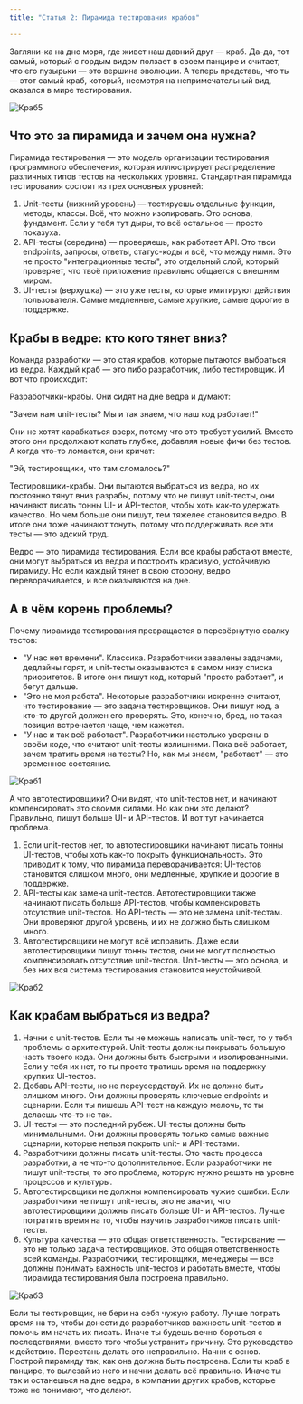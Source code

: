 ```yaml
---
title: "Статья 2: Пирамида тестирования крабов"

---
```

Загляни-ка на дно моря, где живет наш давний друг — краб. Да-да, тот самый, который с гордым видом ползает в своем панцире и считает, что его пузырьки — это вершина эволюции. А теперь представь, что ты — этот самый краб, который, несмотря на непримечательный вид, оказался в мире тестирования.

![Краб5](images/crab5.png)

## Что это за пирамида и зачем она нужна?

Пирамида тестирования — это модель организации тестирования программного обеспечения, которая иллюстрирует распределение различных типов тестов на нескольких уровнях. Стандартная пирамида тестирования состоит из трех основных уровней:

1. Unit-тесты (нижний уровень) — тестируешь отдельные функции, методы, классы. Всё, что можно изолировать. Это основа, фундамент. Если у тебя тут дыры, то всё остальное — просто показуха.
2.	API-тесты (середина) — проверяешь, как работает API. Это твои endpoints, запросы, ответы, статус-коды и всё, что между ними. Это не просто "интеграционные тесты", это отдельный слой, который проверяет, что твоё приложение правильно общается с внешним миром.
3.	UI-тесты (верхушка) — это уже тесты, которые имитируют действия пользователя. Самые медленные, самые хрупкие, самые дорогие в поддержке.

## Крабы в ведре: кто кого тянет вниз?
Команда разработки — это стая крабов, которые пытаются выбраться из ведра. Каждый краб — это либо разработчик, либо тестировщик. 
И вот что происходит:

Разработчики-крабы. Они сидят на дне ведра и думают: 

"Зачем нам unit-тесты? Мы и так знаем, что наш код работает!" 

Они не хотят карабкаться вверх, потому что это требует усилий. Вместо этого они продолжают копать глубже, добавляя новые фичи без тестов. А когда что-то ломается, они кричат:

"Эй, тестировщики, что там сломалось?"

Тестировщики-крабы. Они пытаются выбраться из ведра, но их постоянно тянут вниз разрабы, потому что не пишут unit-тесты, они начинают писать тонны UI- и API-тестов, чтобы хоть как-то удержать качество. Но чем больше они пишут, тем тяжелее становится ведро. В итоге они тоже начинают тонуть, потому что поддерживать все эти тесты — это адский труд.

Ведро — это пирамида тестирования. Если все крабы работают вместе, они могут выбраться из ведра и построить красивую, устойчивую пирамиду. Но если каждый тянет в свою сторону, ведро переворачивается, и все оказываются на дне.


## А в чём корень проблемы?

Почему пирамида тестирования превращается в перевёрнутую свалку тестов:

* "У нас нет времени". Классика. Разработчики завалены задачами, дедлайны горят, и unit-тесты оказываются в самом низу списка приоритетов. В итоге они пишут код, который "просто работает", и бегут дальше.
* "Это не моя работа". Некоторые разработчики искренне считают, что тестирование — это задача тестировщиков. Они пишут код, а кто-то другой должен его проверять. Это, конечно, бред, но такая позиция встречается чаще, чем кажется.
* "У нас и так всё работает". Разработчики настолько уверены в своём коде, что считают unit-тесты излишними. Пока всё работает, зачем тратить время на тесты? Но, как мы знаем, "работает" — это временное состояние.
  
![Краб1](images/p1.png)

А что автотестировщики? Они видят, что unit-тестов нет, и начинают компенсировать это своими силами. Но как они это делают? Правильно, пишут больше UI- и API-тестов. И вот тут начинается проблема.

1.	Если unit-тестов нет, то автотестировщики начинают писать тонны UI-тестов, чтобы хоть как-то покрыть функциональность. Это приводит к тому, что пирамида переворачивается: UI-тестов становится слишком много, они медленные, хрупкие и дорогие в поддержке.
2.	API-тесты как замена unit-тестов. Автотестировщики также начинают писать больше API-тестов, чтобы компенсировать отсутствие unit-тестов. Но API-тесты — это не замена unit-тестам. Они проверяют другой уровень, и их не должно быть слишком много.
3.	Автотестировщики не могут всё исправить. Даже если автотестировщики пишут тонны тестов, они не могут полностью компенсировать отсутствие unit-тестов. Unit-тесты — это основа, и без них вся система тестирования становится неустойчивой.

![Краб2](images/p2.png)


## Как крабам выбраться из ведра?
1.	Начни с unit-тестов. Если ты не можешь написать unit-тест, то у тебя проблемы с архитектурой. Unit-тесты должны покрывать большую часть твоего кода. Они должны быть быстрыми и изолированными. Если у тебя их нет, то ты просто тратишь время на поддержку хрупких UI-тестов.
2.	Добавь API-тесты, но не переусердствуй. Их не должно быть слишком много. Они должны проверять ключевые endpoints и сценарии. Если ты пишешь API-тест на каждую мелочь, то ты делаешь что-то не так.
3.	UI-тесты — это последний рубеж. UI-тесты должны быть минимальными. Они должны проверять только самые важные сценарии, которые нельзя покрыть unit- и API-тестами.
4.	Разработчики должны писать unit-тесты. Это часть процесса разработки, а не что-то дополнительное. Если разработчики не пишут unit-тесты, то это проблема, которую нужно решать на уровне процессов и культуры.
5.	Автотестировщики не должны компенсировать чужие ошибки. Если разработчики не пишут unit-тесты, это не значит, что автотестировщики должны писать больше UI- и API-тестов. Лучше потратить время на то, чтобы научить разработчиков писать unit-тесты.
6.	Культура качества — это общая ответственность. Тестирование — это не только задача тестировщиков. Это общая ответственность всей команды. Разработчики, тестировщики, менеджеры — все должны понимать важность unit-тестов и работать вместе, чтобы пирамида тестирования была построена правильно.

![Краб3](images/p3.png)


Если ты тестировщик, не бери на себя чужую работу. Лучше потрать время на то, чтобы донести до разработчиков важность unit-тестов и помочь им начать их писать. Иначе ты будешь вечно бороться с последствиями, вместо того чтобы устранить причину.
Это руководство к действию. Перестань делать это неправильно. Начни с основ. Построй пирамиду так, как она должна быть построена. Если ты краб в панцире, то вылезай из него и начни делать всё правильно. Иначе ты так и останешься на дне ведра, в компании других крабов, которые тоже не понимают, что делают.
